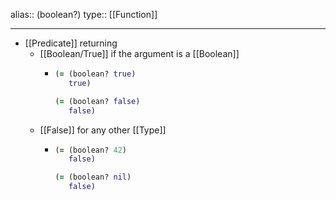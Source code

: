 alias:: (boolean?)
type:: [[Function]]

- ---
- [[Predicate]] returning
	- [[Boolean/True]] if the argument is a [[Boolean]]
		- ``` clojure
		  (= (boolean? true)
		     true)
		  
		  (= (boolean? false)
		     false)
		  ```
	- [[False]] for any other [[Type]]
		- ``` clojure
		  (= (boolean? 42)
		     false)
		  
		  (= (boolean? nil)
		     false)
		  ```